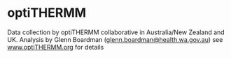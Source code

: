# optiTHERMM

Data collection by optiTHERMM collaborative in Australia/New Zealand and UK.
Analysis by Glenn Boardman (glenn.boardman@health.wa.gov.au)
see www.optiTHERMM.org for details
